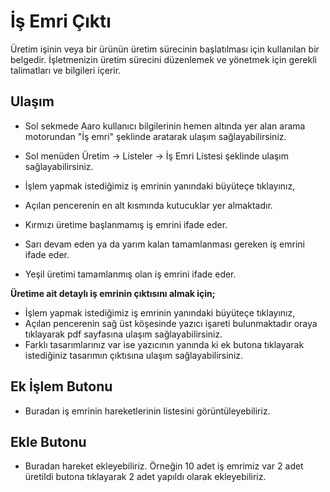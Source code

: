 
# İş Emri Çıktı

Üretim işinin veya bir ürünün üretim sürecinin başlatılması için kullanılan bir belgedir. 
İşletmenizin üretim sürecini düzenlemek ve yönetmek için gerekli talimatları ve bilgileri içerir.

## Ulaşım 

- Sol sekmede Aaro kullanıcı bilgilerinin hemen altında yer alan arama motorundan "İş emri" şeklinde aratarak ulaşım sağlayabilirsiniz.
- Sol menüden Üretim -> Listeler -> İş Emri Listesi şeklinde ulaşım sağlayabilirsiniz.

- İşlem yapmak istediğimiz iş emrinin yanındaki büyüteçe tıklayınız,

- Açılan pencerenin en alt kısmında kutucuklar yer almaktadır. 
- Kırmızı üretime başlanmamış iş emrini ifade eder.
- Sarı devam eden ya da yarım kalan tamamlanması gereken iş emrini ifade eder.
- Yeşil üretimi tamamlanmış olan iş emrini ifade eder.

**Üretime ait detaylı iş emrinin çıktısını almak için;**

- İşlem yapmak istediğimiz iş emrinin yanındaki büyüteçe tıklayınız,
- Açılan pencerenin sağ üst köşesinde yazıcı işareti bulunmaktadır oraya tıklayarak pdf sayfasına ulaşım sağlayabilirsiniz.
- Farklı tasarımlarınız var ise yazıcının yanında ki ek butona tıklayarak istediğiniz tasarımın çıktısına ulaşım sağlayabilirsiniz. 

## Ek İşlem Butonu 

- Buradan iş emrinin hareketlerinin listesini görüntüleyebiliriz.

## Ekle Butonu 

- Buradan hareket ekleyebiliriz. 
Örneğin 10 adet iş emrimiz var 2 adet üretildi butona tıklayarak 2 adet yapıldı olarak ekleyebiliriz.